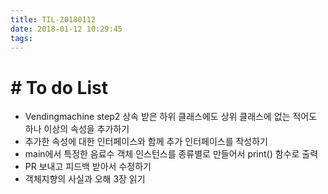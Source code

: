 ```yaml
---
title: TIL-20180112
date: 2018-01-12 10:29:45
tags: 
---
```


# # To do List

- Vendingmachine step2 상속 받은 하위 클래스에도 상위 클래스에 없는 적어도 하나 이상의 속성을 추가하기
- 추가한 속성에 대한 인터페이스와 함께 추가 인터페이스를 작성하기
- main에서 특정한 음료수 객체 인스턴스를 종류별로 만들어서 print() 함수로 출력
- PR 보내고 피드백 받아서 수정하기
- 객체지향의 사실과 오해 3장 읽기